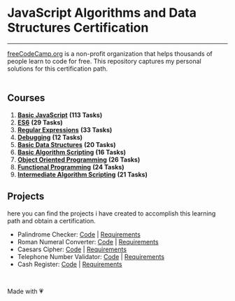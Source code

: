 # JavaScript Algorithms and Data Structures Certification
***
[freeCodeCamp.org](https://www.freecodecamp.org/) is a non-profit organization that helps thousands of people learn to code for free. This repository captures my personal solutions for this certification path.</br></br>

## Courses
1. [**Basic JavaScript**](https://github.com/BorislavChernev/FreeCodeCamp-JavaScript-Algorithms-and-Data-Structures/tree/main/Basic-Algorithm-Scripting) **(113 Tasks)**
2. [**ES6**](https://github.com/BorislavChernev/FreeCodeCamp-JavaScript-Algorithms-and-Data-Structures/tree/main/ES6) **(29 Tasks)**
3. [**Regular Expressions**](https://github.com/BorislavChernev/FreeCodeCamp-JavaScript-Algorithms-and-Data-Structures/tree/main/Regular-Expressions) **(33 Tasks)**
4. [**Debugging**](https://github.com/BorislavChernev/FreeCodeCamp-JavaScript-Algorithms-and-Data-Structures/tree/main/Debugging) **(12 Tasks)**
5. [**Basic Data Structures**](https://github.com/BorislavChernev/FreeCodeCamp-JavaScript-Algorithms-and-Data-Structures/tree/main/Basic-Data-Structures) **(20 Tasks)**
6. [**Basic Algorithm Scripting**](https://github.com/BorislavChernev/FreeCodeCamp-JavaScript-Algorithms-and-Data-Structures/tree/main/Basic-Algorithm-Scripting) **(16 Tasks)**
7. [**Object Oriented Programming**](https://github.com/BorislavChernev/FreeCodeCamp-JavaScript-Algorithms-and-Data-Structures/tree/main/Object-Oriented-Programming) **(26 Tasks)**
7. [**Functional Programming**](https://github.com/BorislavChernev/FreeCodeCamp-JavaScript-Algorithms-and-Data-Structures/tree/main/Functional-Programming) **(24 Tasks)**
7. [**Intermediate Algorithm Scripting**](https://github.com/BorislavChernev/FreeCodeCamp-JavaScript-Algorithms-and-Data-Structures/tree/main/Intermediate-Algorithm-Scripting) **(21 Tasks)**

## Projects
here you can find the projects i have created to accomplish this learning path and obtain a certification.
* Palindrome Checker: [Code](https://github.com/BorislavChernev/FreeCodeCamp-JavaScript-Algorithms-and-Data-Structures/blob/main/Projects/Palindrome-Checker.js) | [Requirements](https://www.freecodecamp.org/learn/javascript-algorithms-and-data-structures/javascript-algorithms-and-data-structures-projects/palindrome-checker)
* Roman Numeral Converter: [Code](https://github.com/BorislavChernev/FreeCodeCamp-JavaScript-Algorithms-and-Data-Structures/blob/main/Projects/Roman-Numeral-Converter.js) | [Requirements](https://www.freecodecamp.org/learn/responsive-web-design/responsive-web-design-projects/build-a-survey-form)
* Caesars Cipher: [Code](https://github.com/BorislavChernev/FreeCodeCamp-JavaScript-Algorithms-and-Data-Structures/blob/main/Projects/Caesars-Cipher.js) | [Requirements](https://www.freecodecamp.org/learn/javascript-algorithms-and-data-structures/javascript-algorithms-and-data-structures-projects/caesars-cipher)
* Telephone Number Validator: [Code](https://github.com/BorislavChernev/FreeCodeCamp-JavaScript-Algorithms-and-Data-Structures/blob/main/Projects/Telephone-Number-Validator.js) | [Requirements](https://www.freecodecamp.org/learn/javascript-algorithms-and-data-structures/javascript-algorithms-and-data-structures-projects/telephone-number-validator)
* Cash Register: [Code](https://github.com/BorislavChernev/FreeCodeCamp-JavaScript-Algorithms-and-Data-Structures/blob/main/Projects/Cash-Register.js) | [Requirements](https://www.freecodecamp.org/learn/javascript-algorithms-and-data-structures/javascript-algorithms-and-data-structures-projects/cash-register)
</br>

Made with 💗
